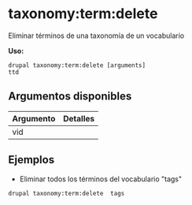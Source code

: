 # taxonomy:term:delete
Eliminar términos de una taxonomía de un vocabulario

**Uso:**
```
drupal taxonomy:term:delete [arguments]
ttd
```

## Argumentos disponibles
Argumento | Detalles
---------|-------------
vid | 

## Ejemplos
* Eliminar todos los términos del vocabulario "tags"
```
drupal taxonomy:term:delete  tags
```
